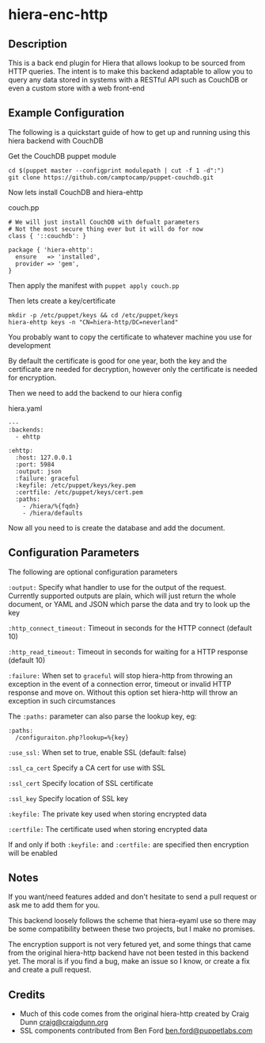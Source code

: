 hiera-enc-http
==============

Description
-----------

This is a back end plugin for Hiera that allows lookup to be sourced from HTTP queries.  The intent is to make this backend adaptable to allow you to query any data stored in systems with a RESTful API such as CouchDB or even a custom store with a web front-end

Example Configuration
---------------------

The following is a quickstart guide of how to get up and running using this hiera backend with CouchDB

Get the CouchDB puppet module

    cd $(puppet master --configprint modulepath | cut -f 1 -d":")
    git clone https://github.com/camptocamp/puppet-couchdb.git

Now lets install CouchDB and hiera-ehttp

couch.pp
    
    # We will just install CouchDB with defualt parameters
    # Not the most secure thing ever but it will do for now
    class { '::couchdb': }
  
    package { 'hiera-ehttp':
      ensure   => 'installed',
      provider => 'gem',
    }

Then apply the manifest with `puppet apply couch.pp`

Then lets create a key/certificate

    mkdir -p /etc/puppet/keys && cd /etc/puppet/keys
    hiera-ehttp keys -n "CN=hiera-http/DC=neverland"
    
You probably want to copy the certificate to whatever machine you use for development
    
By default the certificate is good for one year, both the key and the certificate are needed for decryption,
however only the certificate is needed for encryption.

Then we need to add the backend to our hiera config

hiera.yaml

    ---
    :backends:
      - ehttp

    :ehttp:
      :host: 127.0.0.1
      :port: 5984
      :output: json
      :failure: graceful
      :keyfile: /etc/puppet/keys/key.pem
      :certfile: /etc/puppet/keys/cert.pem
      :paths:
        - /hiera/%{fqdn}
        - /hiera/defaults
        
Now all you need to is create the database and add the document.    


Configuration Parameters
------------------------

The following are optional configuration parameters

`:output:` Specify what handler to use for the output of the request.  Currently supported outputs are plain, which will just return the whole document, or YAML and JSON which parse the data and try to look up the key

`:http_connect_timeout:` Timeout in seconds for the HTTP connect (default 10)

`:http_read_timeout:` Timeout in seconds for waiting for a HTTP response (default 10)

`:failure:` When set to `graceful` will stop hiera-http from throwing an exception in the event of a connection error, timeout or invalid HTTP response and move on.  Without this option set hiera-http will throw an exception in such circumstances

The `:paths:` parameter can also parse the lookup key, eg:

    :paths:
      /configuraiton.php?lookup=%{key}

`:use_ssl:` When set to true, enable SSL (default: false)

`:ssl_ca_cert` Specify a CA cert for use with SSL

`:ssl_cert` Specify location of SSL certificate

`:ssl_key` Specify location of SSL key

`:keyfile:` The private key used when storing encrypted data

`:certfile:` The certificate used when storing encrypted data

If and only if both `:keyfile:` and `:certfile:` are specified then encryption will be enabled

Notes
-----

If you want/need features added and don't hesitate to send a pull request or ask me to add them
for you.

This backend loosely follows the scheme that hiera-eyaml use so there may be some compatibility
between these two projects, but I make no promises.

The encryption support is not very fetured yet, and some things that came from the original
hiera-http backend have not been tested in this backend yet. The moral is if you find a bug,
make an issue so I know, or create a fix and create a pull request.

Credits
-------

* Much of this code comes from the original hiera-http created by Craig Dunn <craig@craigdunn.org>
* SSL components contributed from Ben Ford <ben.ford@puppetlabs.com>
